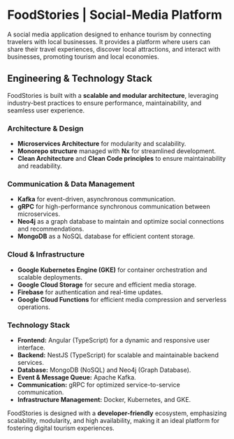# FoodStories | Social-Media Platform

A social media application designed to enhance tourism by connecting travelers with local businesses. It provides a platform where users can share their travel experiences, discover local attractions, and interact with businesses, promoting tourism and local economies.

## Engineering & Technology Stack

FoodStories is built with a **scalable and modular architecture**, leveraging industry-best practices to ensure performance, maintainability, and seamless user experience.

### **Architecture & Design**
- **Microservices Architecture** for modularity and scalability.
- **Monorepo structure** managed with **Nx** for streamlined development.
- **Clean Architecture** and **Clean Code principles** to ensure maintainability and readability.

### **Communication & Data Management**
- **Kafka** for event-driven, asynchronous communication.
- **gRPC** for high-performance synchronous communication between microservices.
- **Neo4j** as a graph database to maintain and optimize social connections and recommendations.
- **MongoDB** as a NoSQL database for efficient content storage.

### **Cloud & Infrastructure**
- **Google Kubernetes Engine (GKE)** for container orchestration and scalable deployments.
- **Google Cloud Storage** for secure and efficient media storage.
- **Firebase** for authentication and real-time updates.
- **Google Cloud Functions** for efficient media compression and serverless operations.

### **Technology Stack**
- **Frontend:** Angular (TypeScript) for a dynamic and responsive user interface.
- **Backend:** NestJS (TypeScript) for scalable and maintainable backend services.
- **Database:** MongoDB (NoSQL) and Neo4j (Graph Database).
- **Event & Message Queue:** Apache Kafka.
- **Communication:** gRPC for optimized service-to-service communication.
- **Infrastructure Management:** Docker, Kubernetes, and GKE.

FoodStories is designed with a **developer-friendly** ecosystem, emphasizing scalability, modularity, and high availability, making it an ideal platform for fostering digital tourism experiences.

